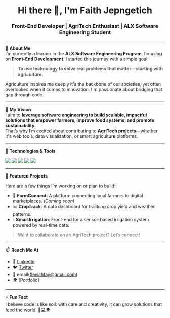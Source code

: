 <h1 align="center">Hi there 👋, I'm Faith Jepngetich</h1>
<h3 align="center">Front-End Developer | AgriTech Enthusiast | ALX Software Engineering Student</h3>

---

🌱 **About Me**  
I’m currently a learner in the **ALX Software Engineering Program**, focusing on **Front-End Development**. I started this journey with a simple goal:  
> **To use technology to solve real problems that matter—starting with agriculture.**

Agriculture inspires me deeply it's the backbone of our societies, yet often overlooked when it comes to innovation. I'm passionate about bridging that gap through code.

---

🚀 **My Vision**  
I aim to **leverage software engineering to build scalable, impactful solutions that empower farmers, improve food systems, and promote sustainability.**  
That’s why I’m excited about contributing to **AgriTech projects**—whether it's web tools, data visualization, or smart agriculture platforms.

---

🔧 **Technologies & Tools**  
<p align="left">
  <img src="https://img.shields.io/badge/HTML5-E34F26?style=for-the-badge&logo=html5&logoColor=white" />
  <img src="https://img.shields.io/badge/CSS3-1572B6?style=for-the-badge&logo=css3&logoColor=white" />
  <img src="https://img.shields.io/badge/JavaScript-F7DF1E?style=for-the-badge&logo=javascript&logoColor=black" />
  <img src="https://img.shields.io/badge/React-20232A?style=for-the-badge&logo=react&logoColor=61DAFB" />
  <img src="https://img.shields.io/badge/Git-F05032?style=for-the-badge&logo=git&logoColor=white" />
</p>

---

📂 **Featured Projects**

Here are a few things I’m working on or plan to build:

- 🌾 **FarmConnect**: A platform connecting local farmers to digital marketplaces. *(Coming soon)*
- 📊 **CropTrack**: A data dashboard for tracking crop yield and weather patterns.
- 💧 **SmartIrrigation**: Front-end for a sensor-based irrigation system powered by real-time data.

> Want to collaborate on an AgriTech project? Let’s connect!

---

📫 **Reach Me At**

- 💼 [LinkedIn](linkedin.com/in/faith-jepngetich-2b068628b)
- 🐦 [Twitter](https://x.com/rahmamutai?s=11)
- 📧 email(fleviahfay@gmail.com)
- 🌍 [Portfolio]

---

⚡ **Fun Fact**  
I believe code is like soil: with care and creativity, it can grow solutions that feed the world. 🌱💻🌍



